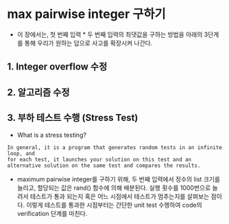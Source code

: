 # max pairwise integer 구하기
- 이 장에서는, 첫 번째 입력 * 두 번째 입력의 최댓값을 구하는 방법을 아래의 3단계를 통해 우리가 원하는 답으로 사고를 확장시켜 나간다.

## 1. Integer overflow 수정
## 2. 알고리즘 수정
## 3. 부하 테스트 수행 (Stress Test)
- What is a stress testing?
```
In general, it is a program that generates random tests in an infinite loop, and 
for each test, it launches your solution on this test and an alternative solution on the same test and compares the results.
```

- maximum pairwise integer를 구하기 위해, 두 번째 입력에서 정수의 list 크기를 늘리고, 할당되는 값은 rand() 함수에 의해 배분된다. 실행 횟수를 1000번으로 늘려서 테스트가 통과 되는지 혹은 어느 시점에서 테스트가 멈추는지를 살펴보는 점이다. 이렇게 테스트를 통과한 시점부터는 간단한 unit test 수행하여 code의 verification 단계를 마친다.